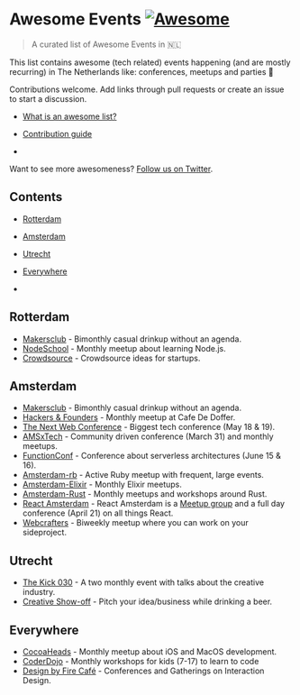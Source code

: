 # Awesome Events [![Awesome](https://cdn.rawgit.com/sindresorhus/awesome/d7305f38d29fed78fa85652e3a63e154dd8e8829/media/badge.svg)](https://github.com/sindresorhus/awesome)

> A curated list of Awesome Events in 🇳🇱

This list contains awesome (tech related) events happening (and are mostly recurring) in The Netherlands like: conferences, meetups and parties 🎉 

Contributions welcome. Add links through pull requests or create an issue to start a discussion.

- [What is an awesome list?](https://github.com/sindresorhus/awesome)
- [Contribution guide](contributing.md)

-

Want to see more awesomeness? [Follow us on Twitter](https://twitter.com/madeawkward).

## Contents
- [Rotterdam](#rotterdam)
- [Amsterdam](#amsterdam)
- [Utrecht](#utrecht)
- [Everywhere](#everywhere)

-

## Rotterdam
- [Makersclub](http://makersclubrdam.com/) - Bimonthly casual drinkup without an agenda.
- [NodeSchool](http://www.meetup.com/nodeschool-rotterdam/) - Monthly meetup about learning Node.js.
- [Crowdsource](http://rdamsenieuwe.nl/thema/crowd-force) - Crowdsource ideas for startups.

## Amsterdam
- [Makersclub](http://makersclubams.com/) - Bimonthly casual drinkup without an agenda.
- [Hackers & Founders](https://www.meetup.com/Hackers-and-Founders-Amsterdam-NL/) - Monthly meetup at Cafe De Doffer.
- [The Next Web Conference](https://thenextweb.com/conference) - Biggest tech conference (May 18 & 19).
- [AMSxTech](http://amsxtech.com/) - Community driven conference (March 31) and monthly meetups.
- [FunctionConf](https://functionconf.io/) - Conference about serverless architectures (June 15 & 16).
- [Amsterdam-rb](https://www.meetup.com/amsterdam-rb/) - Active Ruby meetup with frequent, large events.
- [Amsterdam-Elixir](https://www.meetup.com/Amsterdam-Elixir) - Monthly Elixir meetups.
- [Amsterdam-Rust](https://www.meetup.com/Rust-Amsterdam) - Monthly meetups and workshops around Rust.
- [React Amsterdam](https://react.amsterdam) - React Amsterdam is a [Meetup group](https://www.meetup.com/React-Amsterdam/) and a full day conference (April 21) on all things React.
- [Webcrafters](https://webcrafters.xyz) - Biweekly meetup where you can work on your sideproject.

## Utrecht
- [The Kick 030](http://www.thekick030.nl) - A two monthly event with talks about the creative industry.
- [Creative Show-off](http://creativeshowoff.nl) - Pitch your idea/business while drinking a beer.

## Everywhere
- [CocoaHeads](https://www.meetup.com/CocoaHeadsNL/) - Monthly meetup about iOS and MacOS development.
- [CoderDojo](https://coderdojo.nl) - Monthly workshops for kids (7-17) to learn to code
- [Design by Fire Café](https://www.designbyfire.nl) - Conferences and Gatherings on Interaction Design.

